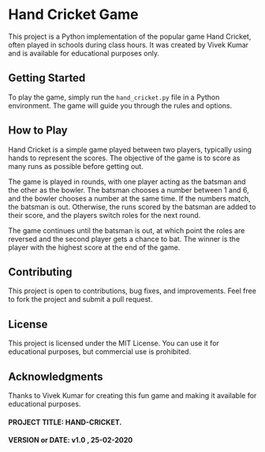 # Hand Cricket Game

This project is a Python implementation of the popular game Hand Cricket, often played in schools during class hours. It was created by Vivek Kumar and is available for educational purposes only.

## Getting Started

To play the game, simply run the `hand_cricket.py` file in a Python environment. The game will guide you through the rules and options.

## How to Play

Hand Cricket is a simple game played between two players, typically using hands to represent the scores. The objective of the game is to score as many runs as possible before getting out.

The game is played in rounds, with one player acting as the batsman and the other as the bowler. The batsman chooses a number between 1 and 6, and the bowler chooses a number at the same time. If the numbers match, the batsman is out. Otherwise, the runs scored by the batsman are added to their score, and the players switch roles for the next round.

The game continues until the batsman is out, at which point the roles are reversed and the second player gets a chance to bat. The winner is the player with the highest score at the end of the game.

## Contributing

This project is open to contributions, bug fixes, and improvements. Feel free to fork the project and submit a pull request.

## License

This project is licensed under the MIT License. You can use it for educational purposes, but commercial use is prohibited.

## Acknowledgments

Thanks to Vivek Kumar for creating this fun game and making it available for educational purposes.

#### PROJECT TITLE: HAND-CRICKET.
#### VERSION or DATE: v1.0 , 25-02-2020
